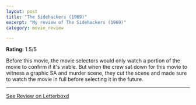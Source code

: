 ```yaml
---
layout: post
title: "The Sidehackers (1969)"
excerpt: "My review of The Sidehackers (1969)"
category: movie_review

---
```


**Rating:** 1.5/5

Before this movie, the movie selectors would only watch a portion of the movie to confirm if it's viable. But when the crew sat down for this movie to witness a graphic SA and murder scene, they cut the scene and made sure to watch the movie in full before selecting it in the future.

<hr>

[See Review on Letterboxd](https://boxd.it/8N5qyj)

